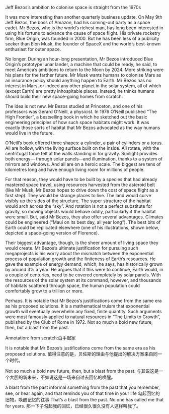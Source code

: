 Jeff Bezos’s ambition to colonise space is straight from the 1970s 

It was more interesting than another quarterly business update. On May 9th Jeff Bezos, the boss of Amazon, had his coming-out party as a space cadet. Mr Bezos, who is the world’s richest man, has long been interested in using his fortune to advance the cause of space flight. His private rocketry firm, Blue Origin, was founded in 2000. But he has been less of a publicity seeker than Elon Musk, the founder of SpaceX and the world’s best-known enthusiast for outer space.

No longer. During an hour-long presentation, Mr Bezos introduced Blue Origin’s prototype lunar lander, a machine that could be ready, he said, to meet America’s ambitions to return to the Moon by 2024. More striking were his plans for the farther future. Mr Musk wants humans to colonise Mars as an insurance policy should anything happen to Earth. Mr Bezos has no interest in Mars, or indeed any other planet in the solar system, all of which (except Earth) are pretty inhospitable places. Instead, he thinks humans should build their new space-going homes from scratch.

The idea is not new. Mr Bezos studied at Princeton, and one of his professors was Gerard O’Neill, a physicist. In 1976 O’Neill published “The High Frontier”, a bestselling book in which he sketched out the basic engineering principles of how such space habitats might work. It was exactly those sorts of habitat that Mr Bezos advocated as the way humans would live in the future.

O’Neill’s book offered three shapes: a cylinder, a pair of cylinders or a torus. All are hollow, with the living surface built on the inside. All rotate, with the centrifugal force felt at the walls standing in for gravity. Sunlight provides both energy— through solar panels—and illumination, thanks to a system of mirrors and windows. And all are on a heroic scale. The biggest are tens of kilometres long and have enough living room for millions of people.

For that reason, they would have to be built by a species that had already mastered space travel, using resources harvested from the asteroid belt (like Mr Musk, Mr Bezos hopes to drive down the cost of space flight as a first step). They would be strange places to live. The land would curve visibly up the sides of the structure. The super structure of the habitat would arch across the “sky”. And rotation is not a perfect substitute for gravity, so moving objects would behave oddly, particularly if the habitat were small. But, said Mr Bezos, they also offer several advantages. Climates could be engineered (“Maui on its best day, all year long”). The best bits of Earth could be replicated elsewhere (one of his illustrations, shown below, depicted a space-going version of Florence).

Their biggest advantage, though, is the sheer amount of living space they would create. Mr Bezos’s ultimate justification for pursuing such megaprojects is his worry about the mismatch between the exponential process of population growth and the finiteness of Earth’s resources. He gave the example of energy demand, which, he says, has historically grown by around 3% a year. He argues that if this were to continue, Earth would, in a couple of centuries, need to be covered completely by solar panels. With the resources of the solar system at its command, however, and thousands of habitats scattered through space, the human population could comfortably grow to a trillion or more.

Perhaps. It is notable that Mr Bezos’s justifications come from the same era as his proposed solutions. It is a mathematical truism that exponential growth will eventually overwhelm any fixed, finite quantity. Such arguments were most famously applied to natural resources in “The Limits to Growth”, published by the Club of Rome in 1972. Not so much a bold new future, then, but a blast from the past.

Annotation:
from scratch:白手起家

It is notable that Mr Bezos’s justifications come from the same era as his proposed solutions.
值得注意的是，贝佐斯的理由与他提出的解决方案来自同一个时代。

Not so much a bold new future, then, but a blast from the past.
与其说这是一个大胆的新未来，不如说这是一场来自过去回忆的唤醒。

a blast from the past
informal something from the past that you remember, see, or hear again, and that reminds you of that time in your life
勾起回忆的旧物，唤醒记忆的往事
That’s a blast from the past. No one has called me that for years. 
那一下子勾起我的回忆，已经很久很久没有人这样叫我了。